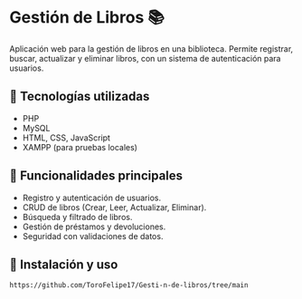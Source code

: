 # Gestión de Libros 📚

Aplicación web para la gestión de libros en una biblioteca. Permite registrar, buscar, actualizar y eliminar libros, con un sistema de autenticación para usuarios.

## 🔹 Tecnologías utilizadas
- PHP  
- MySQL  
- HTML, CSS, JavaScript  
- XAMPP (para pruebas locales)  

## 📌 Funcionalidades principales
- Registro y autenticación de usuarios.  
- CRUD de libros (Crear, Leer, Actualizar, Eliminar).  
- Búsqueda y filtrado de libros.  
- Gestión de préstamos y devoluciones.  
- Seguridad con validaciones de datos.  

## 🚀 Instalación y uso
   ```bash
  https://github.com/ToroFelipe17/Gesti-n-de-libros/tree/main

